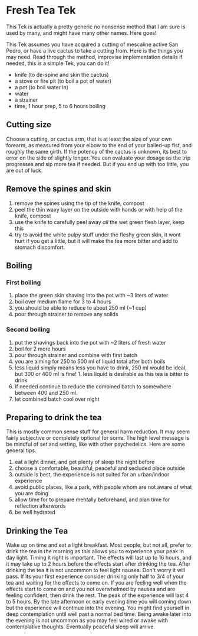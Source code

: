 # Fresh Tea Tek

This Tek is actually a pretty generic no nonsense method that I am sure is used by many, and might have many other names. Here goes!  

This Tek assumes you have acquired a cutting of mescaline active San Pedro, or have a live cactus to take a cutting from.  Here is the things you may need. Read through the method, improvise implementation details if needed, this is a simple Tek, you can do it!

* knife (to de-spine and skin the cactus)
* a stove or fire pit (to boil a pot of water)
* a pot (to boil water in)
* water
* a strainer
* time, 1 hour prep, 5 to 6 hours boiling

## Cutting size

Choose a cutting, or cactus arm, that is at least the size of your own forearm, as measured from your elbow to the end of your balled-up fist, and roughly the same girth. If the potency of the cactus is unknown, its best to error on the side of slightly longer.  You can evaluate your dosage as the trip progresses and sip more tea if needed. But if you end up with too little, you are out of luck.

## Remove the spines and skin

1. remove the spines using the tip of the knife, compost
1. peel the thin waxy layer on the outside with hands or with help of the knife, compost
1. use the knife to carefully peel away _all_ the wet green flesh layer, keep this
  1. try to avoid the white pulpy stuff under the fleshy green skin, it wont hurt if you get a little, but it will make the tea more bitter and add to stomach discomfort.

## Boiling

### First boiling

1. place the green skin shaving into the pot with ~3 liters of water
1. boil over medium flame for 3 to 4 hours
  1. you should be able to reduce to about 250 ml (~1 cup)
1. pour through strainer to remove any solids

### Second boiling

1. put the shavings back into the pot with ~2 liters of fresh water
1. boil for 2 more hours
1. pour through strainer and combine with first batch
1. you are aiming for 250 to 500 ml of liquid total after both boils
  1. less liquid simply means less you have to drink, 250 ml would be ideal, but 300 or 400 ml is fine!
    1. less liquid is desirable as this tea is bitter to drink
1. if needed continue to reduce the combined batch to somewhere between 400 and 250 ml.
1. let combined batch cool over night

## Preparing to drink the tea

This is mostly common sense stuff for general harm reduction. It may seem fairly subjective or completely optional for some. The high level message is be mindful of set and setting, like with other psychedelics. Here are some general tips.

1. eat a light dinner, and get plenty of sleep the night before
1. choose a comfortable, beautiful, peaceful and secluded place outside
  1. outside is best, the experience is not suited for an urban/indoor experience  
  1. avoid public places, like a park, with people whom are not aware of what you are doing
1. allow time for to prepare mentally beforehand, and plan time for reflection afterwords
1. be well hydrated

## Drinking the Tea

Wake up on time and eat a light breakfast. Most people, but not all, prefer to drink the tea in the morning as this allows you to experience your peak in day light. Timing it right is important. The effects will last up to 16 hours, and it may take up to 2 hours before the effects start after drinking the tea. After drinking the tea it is not uncommon to feel light nausea. Don't worry it will pass. If its your first experience consider drinking only half to 3/4 of your tea and waiting for the effects to come on. If you are feeling well when the effects start to come on and you not overwhelmed by nausea and are feeling confident, then drink the rest. The peak of the experience will last 4 to 5 hours. By the late afternoon or early evening time you will coming down but the experience will continue into the evening. You might find yourself in deep contemplation until well past a normal bed time. Being awake later into the evening is not uncommon as you may feel wired or awake with contemplative thoughts. Eventually peaceful sleep will arrive.
